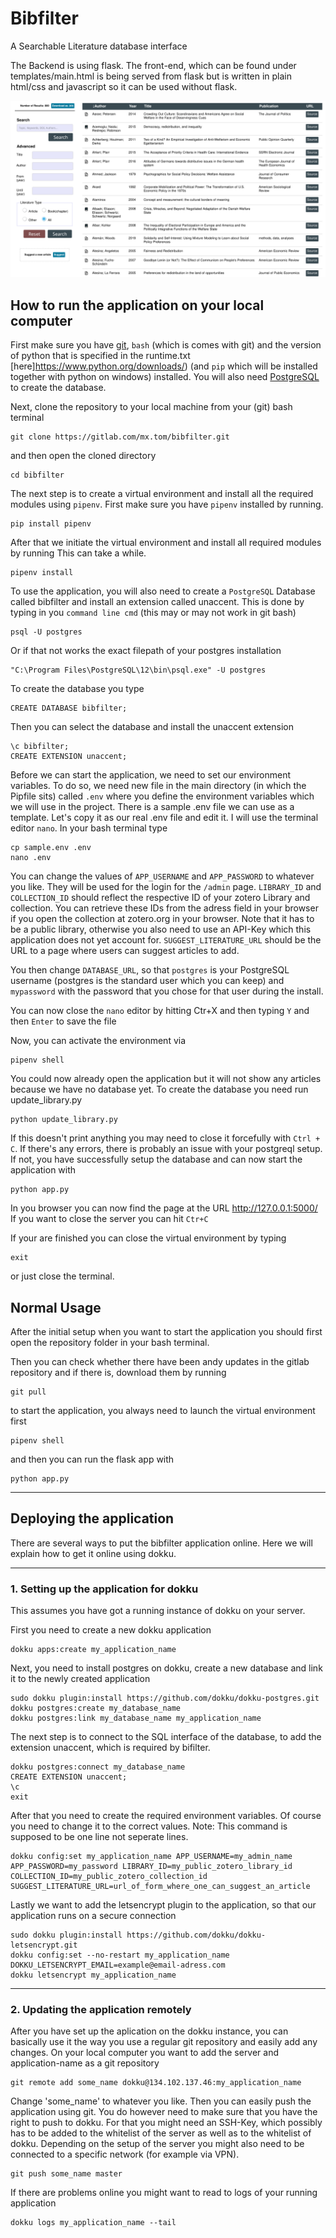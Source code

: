 # Bibfilter
A Searchable Literature database interface

The Backend is using flask.
The front-end, which can be found under templates/main.html is being served from flask but is written in plain html/css and javascript so it can be used without flask.

![Screenshot](/img/Screenshot.png?raw=true "Screenshot")

## How to run the application on your local computer

First make sure you have [git](https://github.com/git-for-windows/git/releases/latest), `bash` (which is comes with git) and the version of python that is specified in the runtime.txt [here]https://www.python.org/downloads/) (and `pip` which will be installed together with python on windows) installed.
You will also need [PostgreSQL](https://www.postgresql.org/download/) to create the database.

Next, clone the repository to your local machine from your (git) bash terminal

    git clone https://gitlab.com/mx.tom/bibfilter.git

and then open the cloned directory

    cd bibfilter

The next step is to create a virtual environment and install all the required modules using `pipenv`.
First make sure you have `pipenv` installed by running. 

    pip install pipenv

After that we initiate the virtual environment and install all required modules by running
This can take a while.

    pipenv install

To use the application, you will also need to create a `PostgreSQL` Database called bibfilter and install an extension called unaccent.
This is done by typing in you `command line cmd` (this may or may not work in git bash)

    psql -U postgres

Or if that not works the exact filepath of your postgres installation

    "C:\Program Files\PostgreSQL\12\bin\psql.exe" -U postgres
 
 To create the database you type

    CREATE DATABASE bibfilter;

Then you can select the database and install the unaccent extension

    \c bibfilter;
    CREATE EXTENSION unaccent;

Before we can start the application, we need to set our environment variables.
To do so, we need new file in the main directory (in which the Pipfile sits) called `.env` where you define the environment variables which we will use in the project. There is a sample .env file we can use as a template.
Let's copy it as our real .env file and edit it. I will use the terminal editor `nano`. In your bash terminal type

    cp sample.env .env
    nano .env

You can change the values of `APP_USERNAME` and `APP_PASSWORD` to whatever you like. They will be used for the login for the `/admin` page.
`LIBRARY_ID` and `COLLECTION_ID` should reflect the respective ID of your zotero Library and collection. You can retrieve these IDs from the adress field in your browser if you open the collection at zotero.org in your browser. Note that it has to be a public library, otherwise you also need to use an API-Key which this application does not yet account for.
`SUGGEST_LITERATURE_URL` should be the URL to a page where users can suggest articles to add.

You then change `DATABASE_URL`, so that `postgres` is your PostgreSQL username (postgres is the standard user which you can keep) and `mypassword` with the password that you chose for that user during the install.

You can now close the `nano` editor by hitting Ctr+X and then typing `Y` and then `Enter` to save the file


Now, you can activate the environment via

    pipenv shell

You could now already open the application but it will not show any articles because we have no database yet.
To create the database you need run update_library.py

    python update_library.py

If this doesn't print anything you may need to close it forcefully with `Ctrl + C`.
If there's any errors, there is probably an issue with your postgreql setup.
If not, you have successfully setup the database and can now start the application with

    python app.py

In you browser you can now find the page at the URL http://127.0.0.1:5000/ 
If you want to close the server you can hit `Ctr+C`

If your are finished you can close the virtual environment by typing 

    exit

or just close the terminal.

## Normal Usage

After the initial setup when you want to start the application you should first open the repository folder in your bash terminal.

Then you can check whether there have been andy updates in the gitlab repository and if there is, download them by running

    git pull

to start the application, you always need to launch the virtual environment first

    pipenv shell

and then you can run the flask app with

    python app.py

***

## Deploying the application

There are several ways to put the bibfilter application online. 
Here we will explain how to get it online using dokku.

***

### 1. Setting up the application for dokku

This assumes you have got a running instance of dokku on your server.

First you need to create a new dokku application

    dokku apps:create my_application_name

Next, you need to install postgres on dokku, create a new database and link it to the newly created application

    sudo dokku plugin:install https://github.com/dokku/dokku-postgres.git
    dokku postgres:create my_database_name
    dokku postgres:link my_database_name my_application_name

The next step is to connect to the SQL interface of the database, to add the extension unaccent, which is required by bifilter.

    dokku postgres:connect my_database_name
    CREATE EXTENSION unaccent;
    \c
    exit
    
    
After that you need to create the required environment variables. Of course you need to change it to the correct values. Note: This command is supposed to be one line not seperate lines.

    dokku config:set my_application_name APP_USERNAME=my_admin_name APP_PASSWORD=my_password LIBRARY_ID=my_public_zotero_library_id COLLECTION_ID=my_public_zotero_collection_id SUGGEST_LITERATURE_URL=url_of_form_where_one_can_suggest_an_article

Lastly we want to add the letsencrypt plugin to the application, so that our application runs on a secure connection

    sudo dokku plugin:install https://github.com/dokku/dokku-letsencrypt.git
    dokku config:set --no-restart my_application_name DOKKU_LETSENCRYPT_EMAIL=example@email-adress.com
    dokku letsencrypt my_application_name

***

### 2. Updating the application remotely

After you have set up the aplication on the dokku instance, you can basically use it the way you use a regular git repository and easily add any changes.
On your local computer you want to add the server and application-name as a git repository

    git remote add some_name dokku@134.102.137.46:my_application_name

Change 'some_name' to whatever you like. Then you can easily push the application using git. 
You do however need to make sure that you have the right to push to dokku. For that you might need an SSH-Key, which possibly has to be added to the whitelist of the server as well as to the whitelist of dokku. Depending on the setup of the server you might also need to be connected to a specific network (for example via VPN).

    git push some_name master

If there are problems online you might want to read to logs of your running application
    
    dokku logs my_application_name --tail
